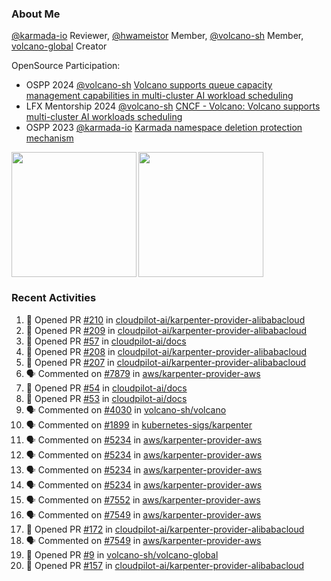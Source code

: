 ### About Me
[@karmada-io](https://github.com/karmada-io) Reviewer, [@hwameistor](https://github.com/hwameistor) Member, [@volcano-sh](https://github.com/volcano-sh) Member, [volcano-global](https://github.com/volcano-sh/volcano-global) Creator

OpenSource Participation:
- OSPP 2024 [@volcano-sh](https://github.com/volcano-sh) [Volcano supports queue capacity management capabilities in multi-cluster AI workload scheduling](https://summer-ospp.ac.cn/org/prodetail/243ba0505?list=org&navpage=org)
- LFX Mentorship 2024 [@volcano-sh](https://github.com/volcano-sh) [CNCF - Volcano: Volcano supports multi-cluster AI workloads scheduling](https://mentorship.lfx.linuxfoundation.org/project/132a4971-6969-4ca6-a695-783ece3ac768)
- OSPP 2023 [@karmada-io](https://github.com/karmada-io) [Karmada namespace deletion protection mechanism](https://summer-ospp.ac.cn/2023/org/prodetail/235c40372?lang=en&list=pro)

<div style="display: flex; gap: 3px;">
  <img height="200px" src="https://github-readme-stats.vercel.app/api?username=Vacant2333&show_icons=true&theme=flag-india&count_private=true&hide_rank=true&include_all_commits=true">
  <img height="200px" src="https://github-readme-stats.vercel.app/api/top-langs/?username=Vacant2333&layout=donut">
</div>

### Recent Activities
<!--START_SECTION:activity-->
1. 💪 Opened PR [#210](https://github.com/cloudpilot-ai/karpenter-provider-alibabacloud/pull/210) in [cloudpilot-ai/karpenter-provider-alibabacloud](https://github.com/cloudpilot-ai/karpenter-provider-alibabacloud)
2. 💪 Opened PR [#209](https://github.com/cloudpilot-ai/karpenter-provider-alibabacloud/pull/209) in [cloudpilot-ai/karpenter-provider-alibabacloud](https://github.com/cloudpilot-ai/karpenter-provider-alibabacloud)
3. 💪 Opened PR [#57](https://github.com/cloudpilot-ai/docs/pull/57) in [cloudpilot-ai/docs](https://github.com/cloudpilot-ai/docs)
4. 💪 Opened PR [#208](https://github.com/cloudpilot-ai/karpenter-provider-alibabacloud/pull/208) in [cloudpilot-ai/karpenter-provider-alibabacloud](https://github.com/cloudpilot-ai/karpenter-provider-alibabacloud)
5. 💪 Opened PR [#207](https://github.com/cloudpilot-ai/karpenter-provider-alibabacloud/pull/207) in [cloudpilot-ai/karpenter-provider-alibabacloud](https://github.com/cloudpilot-ai/karpenter-provider-alibabacloud)
6. 🗣 Commented on [#7879](https://github.com/aws/karpenter-provider-aws/pull/7879#issuecomment-2738878142) in [aws/karpenter-provider-aws](https://github.com/aws/karpenter-provider-aws)
7. 💪 Opened PR [#54](https://github.com/cloudpilot-ai/docs/pull/54) in [cloudpilot-ai/docs](https://github.com/cloudpilot-ai/docs)
8. 💪 Opened PR [#53](https://github.com/cloudpilot-ai/docs/pull/53) in [cloudpilot-ai/docs](https://github.com/cloudpilot-ai/docs)
9. 🗣 Commented on [#4030](https://github.com/volcano-sh/volcano/issues/4030#issuecomment-2677317716) in [volcano-sh/volcano](https://github.com/volcano-sh/volcano)
10. 🗣 Commented on [#1899](https://github.com/kubernetes-sigs/karpenter/issues/1899#issuecomment-2575528338) in [kubernetes-sigs/karpenter](https://github.com/kubernetes-sigs/karpenter)
11. 🗣 Commented on [#5234](https://github.com/aws/karpenter-provider-aws/issues/5234#issuecomment-2574540580) in [aws/karpenter-provider-aws](https://github.com/aws/karpenter-provider-aws)
12. 🗣 Commented on [#5234](https://github.com/aws/karpenter-provider-aws/issues/5234#issuecomment-2572479699) in [aws/karpenter-provider-aws](https://github.com/aws/karpenter-provider-aws)
13. 🗣 Commented on [#5234](https://github.com/aws/karpenter-provider-aws/issues/5234#issuecomment-2572421561) in [aws/karpenter-provider-aws](https://github.com/aws/karpenter-provider-aws)
14. 🗣 Commented on [#5234](https://github.com/aws/karpenter-provider-aws/issues/5234#issuecomment-2572414596) in [aws/karpenter-provider-aws](https://github.com/aws/karpenter-provider-aws)
15. 🗣 Commented on [#7552](https://github.com/aws/karpenter-provider-aws/pull/7552#issuecomment-2568633275) in [aws/karpenter-provider-aws](https://github.com/aws/karpenter-provider-aws)
16. 🗣 Commented on [#7549](https://github.com/aws/karpenter-provider-aws/pull/7549#issuecomment-2568632718) in [aws/karpenter-provider-aws](https://github.com/aws/karpenter-provider-aws)
17. 💪 Opened PR [#172](https://github.com/cloudpilot-ai/karpenter-provider-alibabacloud/pull/172) in [cloudpilot-ai/karpenter-provider-alibabacloud](https://github.com/cloudpilot-ai/karpenter-provider-alibabacloud)
18. 🗣 Commented on [#7549](https://github.com/aws/karpenter-provider-aws/pull/7549#issuecomment-2558481490) in [aws/karpenter-provider-aws](https://github.com/aws/karpenter-provider-aws)
19. 💪 Opened PR [#9](https://github.com/volcano-sh/volcano-global/pull/9) in [volcano-sh/volcano-global](https://github.com/volcano-sh/volcano-global)
20. 💪 Opened PR [#157](https://github.com/cloudpilot-ai/karpenter-provider-alibabacloud/pull/157) in [cloudpilot-ai/karpenter-provider-alibabacloud](https://github.com/cloudpilot-ai/karpenter-provider-alibabacloud)
<!--END_SECTION:activity-->
